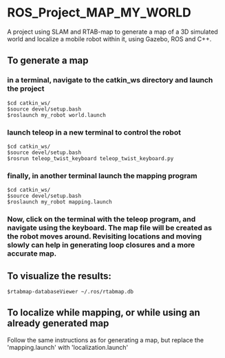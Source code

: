 # ROS_Project_MAP_MY_WORLD
A project using SLAM and RTAB-map to generate a map of a 3D simulated world and localize a mobile robot within it, using Gazebo, ROS and C++.

## To generate a map
### in a terminal, navigate to the catkin_ws directory and launch the project
```
$cd catkin_ws/
$source devel/setup.bash
$roslaunch my_robot world.launch
```
### launch teleop in a new terminal to control the robot
```
$cd catkin_ws/
$source devel/setup.bash
$rosrun teleop_twist_keyboard teleop_twist_keyboard.py
```
### finally, in another terminal launch the mapping program
```
$cd catkin_ws/
$source devel/setup.bash
$roslaunch my_robot mapping.launch
```
### Now, click on the terminal with the teleop program, and navigate using the keyboard. The map file will be created as the robot moves around. Revisiting locations and moving slowly can help in generating loop closures and a more accurate map. 

## To visualize the results: 
```
$rtabmap-databaseViewer ~/.ros/rtabmap.db
```

## To localize while mapping, or while using an already generated map
Follow the same instructions as for generating a map, but replace the 'mapping.launch' with 'localization.launch'
